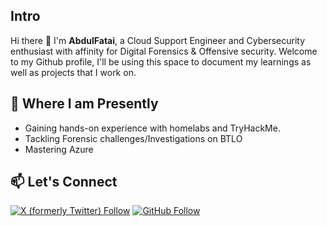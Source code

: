 ## Intro
Hi there 👋 I'm __AbdulFatai__, a Cloud Support Engineer and Cybersecurity enthusiast with affinity for Digital Forensics & Offensive security. Welcome to my Github profile, I'll be using this space to document my learnings as well as projects that I work on.

## 🌱 Where I am Presently
- Gaining hands-on experience with homelabs and TryHackMe.
- Tackling Forensic challenges/Investigations on BTLO
- Mastering Azure 

## 📫 Let's Connect

[![X (formerly Twitter) Follow](https://img.shields.io/twitter/follow/bydimeji?style=social)](https://x.com/bydimeji)   [![GitHub Follow](https://img.shields.io/github/followers/sixth-sensei?style=social)](https://github.com/sixth-sensei)


<!--
**sixth-sensei/sixth-sensei** is a ✨ _special_ ✨ repository because its `README.md` (this file) appears on your GitHub profile.

Here are some ideas to get you started:

- 🔭 I’m currently working on ...
- 🌱 I’m currently learning ...
- 👯 I’m looking to collaborate on ...
- 🤔 I’m looking for help with ...
- 💬 Ask me about ...
- 📫 How to reach me: ...
- 😄 Pronouns: ...
- ⚡ Fun fact: ...
-->
